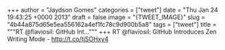 
+++
author = "Jaydson Gomes"
categories = ["tweet"]
date = "Thu Jan 24 19:43:25 +0000 2013"
draft = false
image = "{TWEET_IMAGE}"
slug = "4b44a875d65e5ea556162a4ef1fc78c9d900b5a8"
tags = ["tweet"]
title = """RT @flaviosil: GitHub Int..."""
+++
RT @flaviosil: GitHub Introduces Zen Writing Mode - http://t.co/tjSOHxy4
